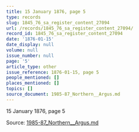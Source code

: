 ```yaml
---
title: 15 January 1876, page 5
type: records
slug: 1845_76_sa_register_content_27094
url: /records/1845_76_sa_register_content_27094/
record_id: 1845_76_sa_register_content_27094
date: '1876-01-15'
date_display: null
volume: null
issue_number: null
page: '5'
article_type: other
issue_reference: 1876-01-15, page 5
people_mentioned: []
places_mentioned: []
topics: []
source_document: 1985-87_Northern__Argus.md
---
```


15 January 1876, page 5

Source: [1985-87_Northern__Argus.md](/downloads/markdown/1985-87_Northern__Argus.md)
